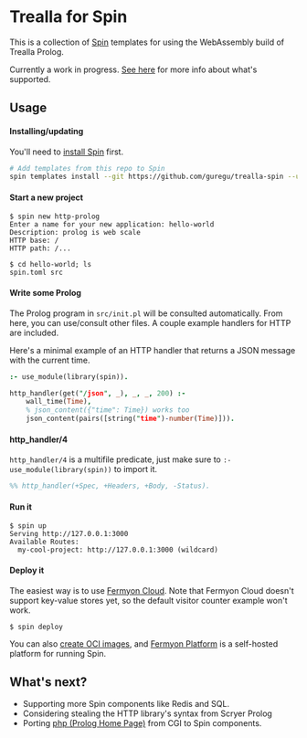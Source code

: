 # Trealla for Spin

This is a collection of [Spin](http://spin.fermyon.dev) templates for using the WebAssembly build of Trealla Prolog.

Currently a work in progress. [See here](https://github.com/guregu/trealla#spin-components) for more info about what's supported.

## Usage

#### Installing/updating

You'll need to [install Spin](https://developer.fermyon.com/spin/install) first.

```bash
# Add templates from this repo to Spin
spin templates install --git https://github.com/guregu/trealla-spin --update
```

#### Start a new project

```console
$ spin new http-prolog
Enter a name for your new application: hello-world
Description: prolog is web scale
HTTP base: /
HTTP path: /...

$ cd hello-world; ls 
spin.toml src
```

#### Write some Prolog

The Prolog program in `src/init.pl` will be consulted automatically.
From here, you can use/consult other files. A couple example handlers for HTTP are included.

Here's a minimal example of an HTTP handler that returns a JSON message with the current time.

```prolog
:- use_module(library(spin)).

http_handler(get("/json", _), _, _, 200) :-
	wall_time(Time),
	% json_content({"time": Time}) works too
	json_content(pairs([string("time")-number(Time)])).
```

#### http_handler/4

`http_handler/4` is a multifile predicate, just make sure to `:- use_module(library(spin))` to import it.

```prolog
%% http_handler(+Spec, +Headers, +Body, -Status).
```

#### Run it

```console
$ spin up
Serving http://127.0.0.1:3000
Available Routes:
  my-cool-project: http://127.0.0.1:3000 (wildcard)
```

#### Deploy it

The easiest way is to use [Fermyon Cloud](http://cloud.fermyon.com).
Note that Fermyon Cloud doesn't support key-value stores yet, so the default visitor counter example won't work.

```console
$ spin deploy
```

You can also [create OCI images](https://developer.fermyon.com/spin/spin-oci), and [Fermyon Platform](https://www.fermyon.dev) is a self-hosted platform for running Spin.

## What's next?

- Supporting more Spin components like Redis and SQL.
- Considering stealing the HTTP library's syntax from Scryer Prolog
- Porting [php (Prolog Home Page)](http://github.com/guregu/php) from CGI to Spin components.
